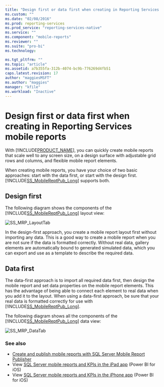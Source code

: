 ```yaml
---
title: "Design first or data first when creating in Reporting Services mobile reports | Microsoft Docs"
ms.custom: ""
ms.date: "02/08/2016"
ms.prod: reporting-services
ms.prod_service: "reporting-services-native"
ms.service: ""
ms.component: "mobile-reports"
ms.reviewer: ""
ms.suite: "pro-bi"
ms.technology: 

ms.tgt_pltfrm: ""
ms.topic: "article"
ms.assetid: a7b355fa-312b-4074-bc9b-776269d4fb51
caps.latest.revision: 17
author: "maggiesMSFT"
ms.author: "maggies"
manager: "kfile"
ms.workload: "Inactive"
---
```

# Design first or data first when creating in Reporting Services mobile reports
  
With [!INCLUDE[PRODUCT_NAME](../../includes/ss-mobilereptpub-long.md)], you can quickly create mobile reports that scale well to any screen size, on a design surface with adjustable grid rows and columns, and flexible mobile report elements.   
  
When creating mobile reports, you have your choice of two basic approaches: start with the data first, or start with the design first. [!INCLUDE[SS_MobileReptPub_Long](../../includes/ss-mobilereptpub-short.md)] supports both.   
  
## Design first  
  
The following diagram shows the components of the [!INCLUDE[SS_MobileReptPub_Long](../../includes/ss-mobilereptpub-short.md)] layout view:   
  
![SS_MRP_LayoutTab](../../reporting-services/mobile-reports/media/ss-mrp-layouttab.png)  
  
In the design-first approach, you create a mobile report layout first without importing any data. This is a good way to create a mobile report when you are not sure if the data is formatted correctly. Without real data, gallery elements are automatically bound to generated simulated data, which you can export and use as a template to describe the required data.  
  
## Data first  
The data-first approach is to import all required data first, then design the mobile report and set data properties on the mobile report elements. This has the advantage of being able to connect each element to real data when you add it to the layout. When using a data-first approach, be sure that your real data is formatted correctly for use with [!INCLUDE[SS_MobileReptPub_Long](../../includes/ss-mobilereptpub-short.md)].   
  
 The following diagram shows all the components of the [!INCLUDE[SS_MobileReptPub_Long](../../includes/ss-mobilereptpub-short.md)] data view:  
  
![SS_MRP_DataTab](../../reporting-services/mobile-reports/media/ss-mrp-datatab.png)  
  
### See also  
- [Create and publish mobile reports with SQL Server Mobile Report Publisher](../../reporting-services/mobile-reports/create-mobile-reports-with-sql-server-mobile-report-publisher.md)  
-  View [SQL Server mobile reports and KPIs in the iPad app](https://pbiwebprod-docs.azurewebsites.net/en-us/documentation/powerbi-mobile-ipad-kpis-mobile-reports)  (Power BI for iOS)  
-  View [SQL Server mobile reports and KPIs in the iPhone app](https://pbiwebprod-docs.azurewebsites.net/en-us/documentation/powerbi-mobile-iphone-kpis-mobile-reports) (Power BI for iOS)  
  
  
  
  


